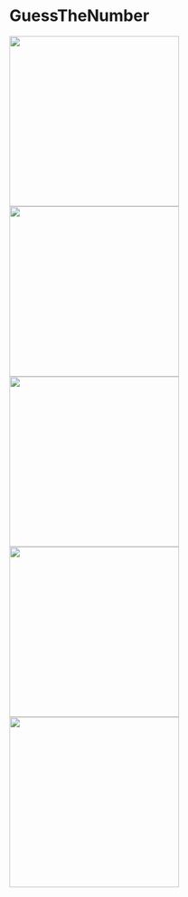 # GuessTheNumber

<div>
  <img src="https://user-images.githubusercontent.com/109426253/236188583-118afc29-b2f1-4e8a-860f-0d5d0d7d093e.png" width="300">
  <img src="https://user-images.githubusercontent.com/109426253/236188695-b938c200-31c0-4c34-af70-494adb07e744.png" width="300">
  <img src="https://user-images.githubusercontent.com/109426253/236188724-2abbaee8-140c-44aa-b9ed-fedcd40bd09f.png" width="300">
  <img src="https://user-images.githubusercontent.com/109426253/236188740-8d6df4b1-7e5c-4c51-9d22-32b2285eeb09.png" width="300">
  <img src="https://user-images.githubusercontent.com/109426253/236188755-72212cd0-d2e9-44e0-b9d1-e90351d6e6e9.png" width="300">
 <div>
